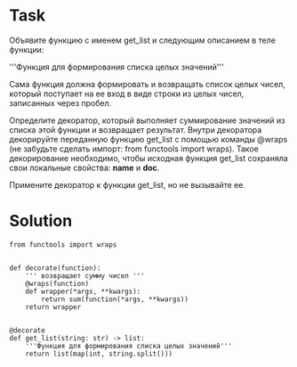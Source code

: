 # Task

Объявите функцию с именем get_list и следующим описанием в теле функции:

'''Функция для формирования списка целых значений'''

Сама функция должна формировать и возвращать список целых чисел, который поступает на ее вход в виде строки из целых чисел, записанных через пробел.

Определите декоратор, который выполняет суммирование значений из списка этой функции и возвращает результат.
Внутри декоратора декорируйте переданную функцию get_list с помощью команды @wraps (не забудьте сделать импорт: from functools import wraps). Такое декорирование необходимо, чтобы исходная функция get_list сохраняла свои локальные свойства: __name__ и __doc__.

Примените декоратор к функции get_list, но не вызывайте ее.


# Solution
```
from functools import wraps


def decorate(function):
    ''' возвращает сумму чисел '''
    @wraps(function)
    def wrapper(*args, **kwargs):
        return sum(function(*args, **kwargs))
    return wrapper


@decorate
def get_list(string: str) -> list:
    '''Функция для формирования списка целых значений'''
    return list(map(int, string.split()))
```

